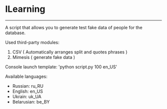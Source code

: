 # ILearning
---
A script that allows you to generate test fake data of people for the database.

Used third-party modules:
1. CSV ( Automatically arranges split and quotes phrases )
2. Mimesis ( generate fake data )

Console launch template: 'python script.py 100 en_US'

Available languages:  
- Russian: ru_RU  
- English: en_US  
- Ukrain: uk_UA  
- Belarusian: be_BY
